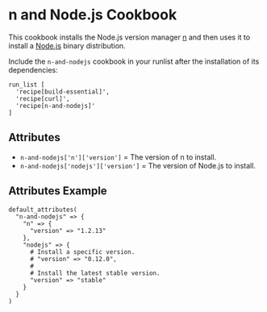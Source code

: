 # n and Node.js Cookbook

This cookbook installs the Node.js version manager [n][0] and then uses it to
install a [Node.js][1] binary distribution.

Include the `n-and-nodejs` cookbook in your runlist after the installation of
its dependencies:

```
run_list [
  'recipe[build-essential]',
  'recipe[curl]',
  'recipe[n-and-nodejs]'
]
```

## Attributes

  * `n-and-nodejs['n']['version']` = The version of n to install.
  * `n-and-nodejs['nodejs']['version']` = The version of Node.js to install.

## Attributes Example

```
default_attributes(
  "n-and-nodejs" => {
    "n" => {
      "version" => "1.2.13"
    },
    "nodejs" => {
      # Install a specific version.
      # "version" => "0.12.0",
      #
      # Install the latest stable version.
      "version" => "stable"
    }
  }
)
```

[0]: https://github.com/tj/n
[1]: http://nodejs.org
